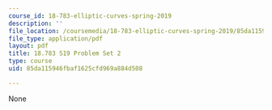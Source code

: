 ```yaml
---
course_id: 18-783-elliptic-curves-spring-2019
description: ''
file_location: /coursemedia/18-783-elliptic-curves-spring-2019/85da115946fbaf1625cfd969a884d508_MIT18_783S19_pset2.pdf
file_type: application/pdf
layout: pdf
title: 18.783 S19 Problem Set 2
type: course
uid: 85da115946fbaf1625cfd969a884d508

---
```

None